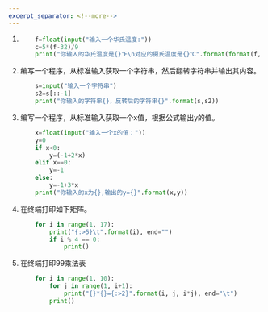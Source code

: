 ```yaml
---
excerpt_separator: <!--more-->
---
```


<!--more-->


1.
    ``` python
        f=float(input("输入一个华氏温度:"))
        c=5*(f-32)/9
        print("你输入的华氏温度是{}℉\n对应的摄氏温度是{}℃".format(format(f, '.2f'),format(c, '.2f')))

    ```
2. 编写一个程序，从标准输入获取一个字符串，然后翻转字符串并输出其内容。    

    ``` python
        s=input("输入一个字符串")
        s2=s[::-1]
        print("你输入的字符串{}，反转后的字符串{}".format(s,s2))
    ```

3. 编写一个程序，从标准输入获取一个x值，根据公式输出y的值。

    ``` python
        x=float(input("输入一个x的值："))
        y=0
        if x<0:
            y=(-1+2*x)
        elif x==0:
            y=-1
        else:
            y=-1+3*x
        print("你输入的x为{},输出的y={}".format(x,y))

    ```

4. 在终端打印如下矩阵。

    ``` python
        for i in range(1, 17):
            print("{:>5}\t".format(i), end="")
            if i % 4 == 0:
                print()

    ```

5. 在终端打印99乘法表

    ``` python
        for i in range(1, 10):
            for j in range(1, i+1):
                print("{}*{}={:>2}".format(i, j, i*j), end="\t")
            print()
    ```

 
